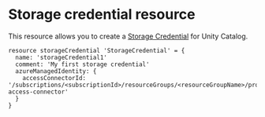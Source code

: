 # Storage credential resource

This resource allows you to create a [Storage Credential][00] for Unity Catalog.

```bicep
resource storageCredential 'StorageCredential' = {
  name: 'storageCredential1'
  comment: 'My first storage credential'
  azureManagedIdentity: {
    accessConnectorId: '/subscriptions/<subscriptionId>/resourceGroups/<resourceGroupName>/providers/Microsoft.Databricks/accessConnectors/my-access-connector'
  }
}
```

[00]: https://docs.databricks.com/api/azure/workspace/storagecredentials/create
